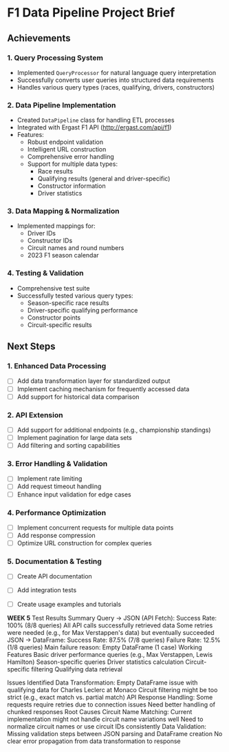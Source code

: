 # F1 Data Pipeline Project Brief

## Achievements

### 1. Query Processing System
- Implemented `QueryProcessor` for natural language query interpretation
- Successfully converts user queries into structured data requirements
- Handles various query types (races, qualifying, drivers, constructors)

### 2. Data Pipeline Implementation
- Created `DataPipeline` class for handling ETL processes
- Integrated with Ergast F1 API (http://ergast.com/api/f1)
- Features:
  - Robust endpoint validation
  - Intelligent URL construction
  - Comprehensive error handling
  - Support for multiple data types:
    - Race results
    - Qualifying results (general and driver-specific)
    - Constructor information
    - Driver statistics

### 3. Data Mapping & Normalization
- Implemented mappings for:
  - Driver IDs
  - Constructor IDs
  - Circuit names and round numbers
  - 2023 F1 season calendar

### 4. Testing & Validation
- Comprehensive test suite
- Successfully tested various query types:
  - Season-specific race results
  - Driver-specific qualifying performance
  - Constructor points
  - Circuit-specific results

## Next Steps

### 1. Enhanced Data Processing
- [ ] Add data transformation layer for standardized output
- [ ] Implement caching mechanism for frequently accessed data
- [ ] Add support for historical data comparison

### 2. API Extension
- [ ] Add support for additional endpoints (e.g., championship standings)
- [ ] Implement pagination for large data sets
- [ ] Add filtering and sorting capabilities

### 3. Error Handling & Validation
- [ ] Implement rate limiting
- [ ] Add request timeout handling
- [ ] Enhance input validation for edge cases

### 4. Performance Optimization
- [ ] Implement concurrent requests for multiple data points
- [ ] Add response compression
- [ ] Optimize URL construction for complex queries

### 5. Documentation & Testing
- [ ] Create API documentation
- [ ] Add integration tests
- [ ] Create usage examples and tutorials 


**WEEK 5**
Test Results Summary
Query → JSON (API Fetch):
Success Rate: 100% (8/8 queries)
All API calls successfully retrieved data
Some retries were needed (e.g., for Max Verstappen's data) but eventually succeeded
JSON → DataFrame:
Success Rate: 87.5% (7/8 queries)
Failure Rate: 12.5% (1/8 queries)
Main failure reason: Empty DataFrame (1 case)
Working Features
Basic driver performance queries (e.g., Max Verstappen, Lewis Hamilton)
Season-specific queries
Driver statistics calculation
Circuit-specific filtering
Qualifying data retrieval

Issues Identified
Data Transformation:
Empty DataFrame issue with qualifying data for Charles Leclerc at Monaco
Circuit filtering might be too strict (e.g., exact match vs. partial match)
API Response Handling:
Some requests require retries due to connection issues
Need better handling of chunked responses
Root Causes
Circuit Name Matching:
Current implementation might not handle circuit name variations well
Need to normalize circuit names or use circuit IDs consistently
Data Validation:
Missing validation steps between JSON parsing and DataFrame creation
No clear error propagation from data transformation to response

